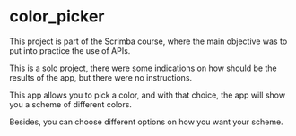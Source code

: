 # color_picker

This project is part of the Scrimba course, where the main objective was to put into practice the use of APIs.

This is a solo project, there were some indications on how should be the results of the app, but there were no instructions. 

This app allows you to pick a color, and with that choice, the app will show you a scheme of different colors.

Besides, you can choose different options on how you want your scheme.
